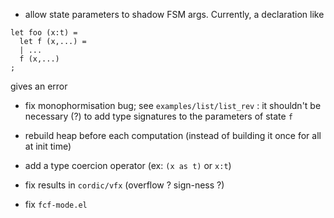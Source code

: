 - allow state parameters to shadow FSM args. Currently, a declaration like
```
let foo (x:t) = 
  let f (x,...) =
  | ...
  f (x,...)
;
```
gives an error

- fix monophormisation bug; see `examples/list/list_rev` : it shouldn't be necessary (?) to add type
  signatures to the parameters of state `f` 

- rebuild heap before each computation (instead of building it once for all at init time)

- add a type coercion operator (ex: `(x as t)` or `x:t`)

- fix results in `cordic/vfx` (overflow ? sign-ness ?)

- fix `fcf-mode.el`
